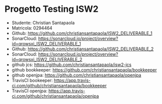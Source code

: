 # Progetto Testing ISW2
- Studente: Christian Santapaola
- Matricola: 0294464
- Github: https://github.com/christiansantapaola/ISW2_DELIVERABLE_1
- SonarCloud: https://sonarcloud.io/project/overview?id=qrowsxi_ISW2_DELIVERABLE_1
- Github: https://github.com/christiansantapaola/ISW2_DELIVERABLE_2
- SonarCloud: https://sonarcloud.io/project/overview?id=qrowsxi_ISW2_DELIVERABLE_2
- github jcs: https://github.com/christiansantapaola/isw2-jcs
- github bookkeeper: https://github.com/christiansantapaola/bookkeeper
- github openjpa: https://github.com/christiansantapaola/openjpa
- TravisCI bookeeper: https://app.travis-ci.com/github/christiansantapaola/bookkeeper
- TravisCI openjpa: https://app.travis-ci.com/github/christiansantapaola/openjpa


